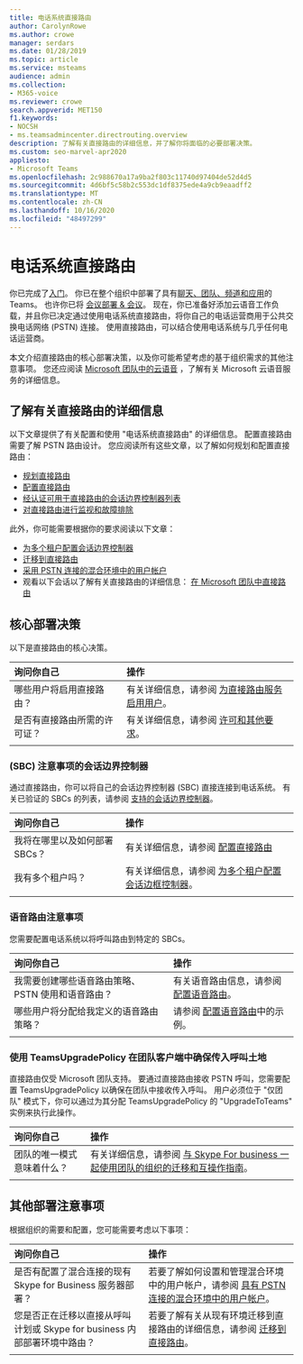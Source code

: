 ```yaml
---
title: 电话系统直接路由
author: CarolynRowe
ms.author: crowe
manager: serdars
ms.date: 01/28/2019
ms.topic: article
ms.service: msteams
audience: admin
ms.collection:
- M365-voice
ms.reviewer: crowe
search.appverid: MET150
f1.keywords:
- NOCSH
- ms.teamsadmincenter.directrouting.overview
description: 了解有关直接路由的详细信息，并了解你将面临的必要部署决策。
ms.custom: seo-marvel-apr2020
appliesto:
- Microsoft Teams
ms.openlocfilehash: 2c988670a17a9ba2f803c11740d97404de52d4d5
ms.sourcegitcommit: 4d6bf5c58b2c553dc1df8375ede4a9cb9eaadff2
ms.translationtype: MT
ms.contentlocale: zh-CN
ms.lasthandoff: 10/16/2020
ms.locfileid: "48497299"
---
```

# <a name="phone-system-direct-routing"></a>电话系统直接路由

你已完成了[入门](get-started-with-teams-quick-start.md)。 你已在整个组织中部署了具有[聊天、团队、频道和应用](deploy-chat-teams-channels-microsoft-teams-landing-page.md)的 Teams。 也许你已将 [会议部署 & 会议](deploy-meetings-microsoft-teams-landing-page.md)。 现在，你已准备好添加云语音工作负载，并且你已决定通过使用电话系统直接路由，将你自己的电话运营商用于公共交换电话网络 (PSTN) 连接。 使用直接路由，可以结合使用电话系统与几乎任何电话运营商。

本文介绍直接路由的核心部署决策，以及你可能希望考虑的基于组织需求的其他注意事项。 您还应阅读 [Microsoft 团队中的云语音](cloud-voice-landing-page.md) ，了解有关 Microsoft 云语音服务的详细信息。

## <a name="learn-more-about-direct-routing"></a>了解有关直接路由的详细信息

以下文章提供了有关配置和使用 "电话系统直接路由" 的详细信息。 配置直接路由需要了解 PSTN 路由设计。 您应阅读所有这些文章，以了解如何规划和配置直接路由：

- [规划直接路由](direct-routing-plan.md) 
- [配置直接路由](direct-routing-configure.md)
- [经认证可用于直接路由的会话边界控制器列表](direct-routing-border-controllers.md)
- [对直接路由进行监视和故障排除](direct-routing-monitor-and-troubleshoot.md)

此外，你可能需要根据你的要求阅读以下文章：

-  [为多个租户配置会话边界控制器](direct-routing-sbc-multiple-tenants.md)
-  [迁移到直接路由](direct-routing-migrating.md)
-  [采用 PSTN 连接的混合环境中的用户帐户](direct-routing-user-accounts-in-a-hybrid-environment.md)
- 观看以下会话以了解有关直接路由的详细信息： [在 Microsoft 团队中直接路由](https://aka.ms/teams-direct-routing)

## <a name="core-deployment-decisions"></a>核心部署决策

以下是直接路由的核心决策。 

|询问你自己|操作 |
| :------------|:-------|
|哪些用户将启用直接路由？ | 有关详细信息，请参阅 [为直接路由服务启用用户](direct-routing-configure.md)。 |
是否有直接路由所需的许可证？ | 有关详细信息，请参阅 [许可和其他要求](direct-routing-plan.md#licensing-and-other-requirements)。
|||

### <a name="session-border-controller-sbc-considerations"></a> (SBC) 注意事项的会话边界控制器

通过直接路由，你可以将自己的会话边界控制器 (SBC) 直接连接到电话系统。  有关已验证的 SBCs 的列表，请参阅 [支持的会话边界控制器](direct-routing-border-controllers.md)。

|询问你自己|操作 |
|:------------|:-------|
| 我将在哪里以及如何部署 SBCs？ | 有关详细信息，请参阅 [配置直接路由](direct-routing-configure.md) | 
我有多个租户吗？ | 有关详细信息，请参阅 [为多个租户配置会话边框控制器](direct-routing-sbc-multiple-tenants.md)。|
|||

### <a name="voice-routing-considerations"></a>语音路由注意事项

您需要配置电话系统以将呼叫路由到特定的 SBCs。

|询问你自己|操作 |
|:------------|:-------|
| 我需要创建哪些语音路由策略、PSTN 使用和语音路由？ | 有关语音路由信息，请参阅 [配置语音路由](direct-routing-configure.md)。
| 哪些用户将分配给我定义的语音路由策略？ | 请参阅 [配置语音路由](direct-routing-configure.md)中的示例。 |
|||

### <a name="ensure-incoming-calls-land-in-the-teams-client-using-teamsupgradepolicy"></a>使用 TeamsUpgradePolicy 在团队客户端中确保传入呼叫土地

直接路由仅受 Microsoft 团队支持。 要通过直接路由接收 PSTN 呼叫，您需要配置 TeamsUpgradePolicy 以确保在团队中接收传入呼叫。 用户必须位于 "仅团队" 模式下，你可以通过为其分配 TeamsUpgradePolicy 的 "UpgradeToTeams" 实例来执行此操作。 

|询问你自己|操作 |
|:------------|:-------|
|团队的唯一模式意味着什么？ | 有关详细信息，请参阅 [与 Skype For business 一起使用团队的组织的迁移和互操作指南](https://docs.microsoft.com/microsoftteams/migration-interop-guidance-for-teams-with-skype)。|
|||

## <a name="additional-deployment-considerations"></a>其他部署注意事项

根据组织的需要和配置，您可能需要考虑以下事项：

| 询问你自己| 操作 |
| :------------|:-------|
| 是否有配置了混合连接的现有 Skype for Business 服务器部署？ |  若要了解如何设置和管理混合环境中的用户帐户，请参阅 [具有 PSTN 连接的混合环境中的用户帐户](direct-routing-user-accounts-in-a-hybrid-environment.md)。| 
| 您是否正在迁移以直接从呼叫计划或 Skype for business 内部部署环境中路由？ | 若要了解有关从现有环境迁移到直接路由的详细信息，请参阅 [迁移到直接路由](direct-routing-migrating.md)。 |
|||
